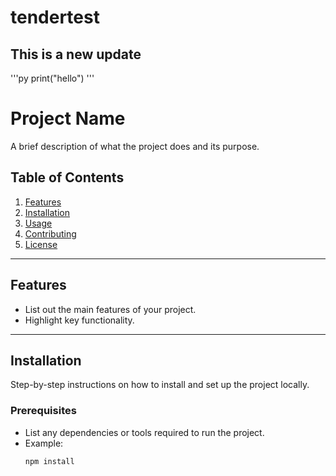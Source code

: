 # tendertest

## This is a new update

'''py
print("hello")
'''

# Project Name

A brief description of what the project does and its purpose.

## Table of Contents
1. [Features](#features)
2. [Installation](#installation)
3. [Usage](#usage)
4. [Contributing](#contributing)
5. [License](#license)

---

## Features

- List out the main features of your project.
- Highlight key functionality.

---

## Installation

Step-by-step instructions on how to install and set up the project locally.

### Prerequisites

- List any dependencies or tools required to run the project.
- Example:
  ```bash
  npm install
